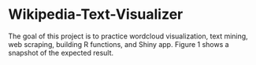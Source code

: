 # Wikipedia-Text-Visualizer
The goal of this project is to practice wordcloud visualization, text mining, web scraping, building R functions, and Shiny app. Figure 1 shows a snapshot of the expected result.
